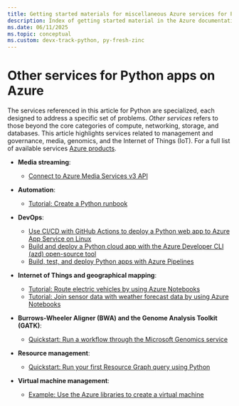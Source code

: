 ```yaml
---
title: Getting started materials for miscellaneous Azure services for Python apps
description: Index of getting started material in the Azure documentation for miscellaneous services used with Python apps.
ms.date: 06/11/2025
ms.topic: conceptual
ms.custom: devx-track-python, py-fresh-zinc
---
```


# Other services for Python apps on Azure

The services referenced in this article for Python are specialized, each designed to address a specific set of problems. *Other services* refers to those beyond the core categories of compute, networking, storage, and databases. This article highlights services related to management and governance, media, genomics, and the Internet of Things (IoT). For a full list of available services [Azure products](https://azure.microsoft.com/products/).

- **Media streaming**:
  - [Connect to Azure Media Services v3 API](/azure/media-services/latest/configure-connect-python-howto)

- **Automation**:
  - [Tutorial: Create a Python runbook](/azure/automation/learn/automation-tutorial-runbook-textual-python-3)

- **DevOps**:
  - [Use CI/CD with GitHub Actions to deploy a Python web app to Azure App Service on Linux](./python-web-app-github-actions-app-service.md)
  - [Build and deploy a Python cloud app with the Azure Developer CLI (azd) open-source tool](../azure-developer-cli/get-started.md?pivots=programming-language-python)
  - [Build, test, and deploy Python apps with Azure Pipelines](/azure/devops/pipelines/ecosystems/python)

- **Internet of Things and geographical mapping**:
  - [Tutorial: Route electric vehicles by using Azure Notebooks](/azure/azure-maps/tutorial-ev-routing)
  - [Tutorial: Join sensor data with weather forecast data by using Azure Notebooks](/azure/azure-maps/weather-service-tutorial)

- **Burrows-Wheeler Aligner (BWA) and the Genome Analysis Toolkit (GATK)**:
  - [Quickstart: Run a workflow through the Microsoft Genomics service](/azure/genomics/quickstart-run-genomics-workflow-portal)

- **Resource management**:
  - [Quickstart: Run your first Resource Graph query using Python](/azure/governance/resource-graph/first-query-python)

- **Virtual machine management**:
  - [Example: Use the Azure libraries to create a virtual machine](./sdk/examples/azure-sdk-example-virtual-machines.md)